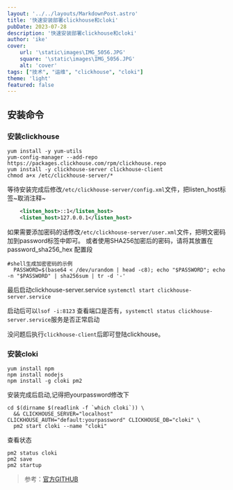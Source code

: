 ```yaml
---
layout: '../../layouts/MarkdownPost.astro'
title: '快速安装部署clickhouse和cloki'
pubDate: 2023-07-28
description: '快速安装部署clickhouse和cloki'
author: 'ike'
cover:
    url: '\static\images\IMG_5056.JPG'
    square: '\static\images\IMG_5056.JPG'
    alt: 'cover'
tags: ["技术", "运维", "clickhouse", "cloki"]
theme: 'light'
featured: false
---
```


## 安装命令
### 安装clickhouse
```shell
yum install -y yum-utils
yum-config-manager --add-repo https://packages.clickhouse.com/rpm/clickhouse.repo
yum install -y clickhouse-server clickhouse-client
chmod a+x /etc/clickhouse-server/*
```
等待安装完成后修改```/etc/clickhouse-server/config.xml```文件，把listen_host标签~取消注释~
```xml
    <listen_host>::1</listen_host>
    <listen_host>127.0.0.1</listen_host>
```
如果需要添加密码的话修改```/etc/clickhouse-server/user.xml```文件，把明文密码加到password标签中即可。
或者使用SHA256加密后的密码，请将其放置在 password_sha256_hex 配置段
```shell
#shell生成加密密码的示例
  PASSWORD=$(base64 < /dev/urandom | head -c8); echo "$PASSWORD"; echo -n "$PASSWORD" | sha256sum | tr -d '-'
```
最后启动clickhouse-server.service
```systemctl start clickhouse-server.service```

启动后可以```lsof -i:8123``` 查看端口是否有，```systemctl status clickhouse-server.service```服务是否正常启动

没问题后执行```clickhouse-client```后即可登陆clickhouse。

### 安装cloki
```shell
yum install npm
npm install nodejs
npm install -g cloki pm2
```

安装完成后启动,记得把yourpassword修改下
```shell
cd $(dirname $(readlink -f `which cloki`)) \
  && CLICKHOUSE_SERVER="localhost" CLICKHOUSE_AUTH="default:yourpassword" CLICKHOUSE_DB="cloki" \
  pm2 start cloki --name "cloki"
```

查看状态
```shell
pm2 status cloki
pm2 save
pm2 startup
```

>参考：[官方GITHUB](https://github.com/metrico/qryn/wiki/Installation-&-Usage)